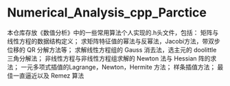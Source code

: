 # Numerical_Analysis_cpp_Parctice
本仓库存放《数值分析》中的一些常用算法个人实现的.h头文件，包括：
矩阵与线性方程的数据结构定义；
求矩阵特征值的幂法与反幂法，Jacobi方法，带双步位移的 QR 分解方法等；
求解线性方程组的 Gauss 消去法，选主元的 doolittle 三角分解法；
非线性方程与非线性方程组求解的 Newton 法与 Hessian 阵的求法；
一元多项式插值的Lagrange，Newton，Hermite 方法；
样条插值方法；
最佳一直逼近以及 Remez 算法
